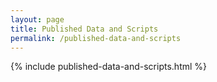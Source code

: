 ```yaml
---
layout: page
title: Published Data and Scripts
permalink: /published-data-and-scripts
---
```



{% include published-data-and-scripts.html %}
